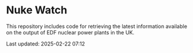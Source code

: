 # Nuke Watch

This repository includes code for retrieving the latest information available on the output of EDF nuclear power plants in the UK.

Last updated: 2025-02-22 07:12